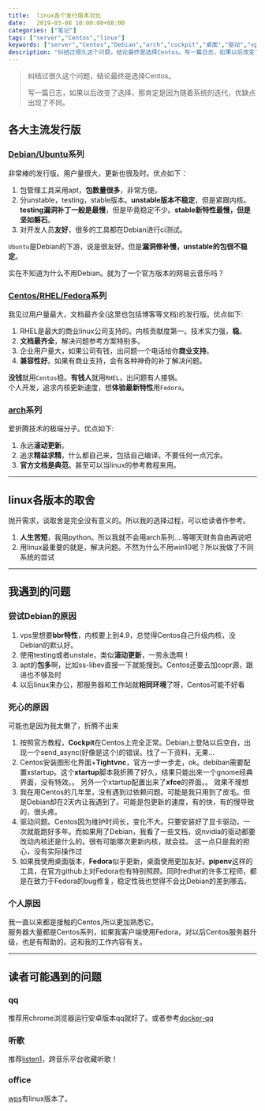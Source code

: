 ```yaml
---
title:  linux各个发行版本对比
date:   2019-03-08 10:00:00+08:00
categories: ["笔记"]
tags: ["server","Centos","linux"]
keywords: ["server","Centos","Debian","arch","cockpit","桌面","驱动","vps","内核","兼容","滚动更新"]
description: "纠结过很久这个问题，结论最终是选择Centos。写一篇日志，如果以后改变了选择，那肯定是因为随着系统的迭代，优缺点出现了不同"
---
```



> 纠结过很久这个问题，结论最终是选择Centos。
>
> 写一篇日志，如果以后改变了选择，那肯定是因为随着系统的迭代，优缺点出现了不同。

## 各大主流发行版

### [Debian/Ubuntu](https://www.Debian.org)系列

非常棒的发行版。用户量很大，更新也很及时。优点如下：  

1. 包管理工具采用apt，**包数量很多**，非常方便。
2. 分unstable，testing，stable版本。**unstable版本不稳定**，但是紧跟内核。**testing漏洞补丁一般是最慢**，但是毕竟稳定不少。**stable新特性最慢，但是坚如磐石**。
3. 对开发人员**友好**，很多的工具都在Debian进行ci测试。

`Ubuntu`是Debian的下游，说是很友好。但是**漏洞修补慢，unstable的包很不稳定**。

实在不知道为什么不用Debian。就为了一个官方版本的网易云音乐吗？

### [Centos/RHEL/Fedora](https://www.Centos.org/)系列

我见过用户量最大，文档最齐全(这里也包括博客等文档)的发行版。优点如下:   

1. RHEL是最大的商业linux公司支持的。内核贡献度第一。技术实力强，**稳**。
2. **文档最齐全**，解决问题参考方案特别多。
3. 企业用户量大，如果公司有钱，出问题一个电话给你**商业支持**。
4. **兼容性好**。如果有商业支持，会有各种神奇的补丁解决问题。

**没钱**就用`Centos`稳。**有钱人**就用`RHEL`，出问题有人接锅。   
个人开发，追求内核更新速度，想**体验最新特性**用`Fedora`。  

### [arch](https://www.archlinux.org/)系列

爱折腾技术的极端分子。优点如下:  

1. 永远**滚动更新**。
2. 追求**精益求精**，什么都自己来，包括自己编译。不要任何一点冗余。
3. **官方文档是典范**。甚至可以当linux的参考教程来用。

---

## linux各版本的取舍

抛开需求，谈取舍是完全没有意义的。所以我的选择过程，可以给读者作参考。  

1. **人生苦短**，我用python。所以我就不会用arch系列....等哪天财务自由再说吧
2. 用linux最重要的就是，解决问题。不然为什么不用win10呢？所以我做了不同系统的尝试

---

## 我遇到的问题

### 尝试Debian的原因

1. vps里想要**bbr特性**，内核要上到4.9，总觉得Centos自己升级内核，没Debian的默认好。
2. 使用testing或者unstale，类似**滚动更新**，一劳永逸啊！
3. apt的**包多**啊，比如ss-libev直接一下就能搜到。Centos还要去加copr源，跟进也不够及时
4. 以后linux来办公，那服务器和工作站就**相同环境**了呀，Centos可能不好看

### 死心的原因

可能也是因为我太懒了，折腾不出来  

1. 按照官方教程，**Cockpit**在Centos上完全正常。Debian上登陆以后空白，出现一个send_async(好像是这个)的错误。找了一下资料，无果...
2. Centos安装图形化界面+**Tightvnc**，官方一步一步走，ok。debiban需要配置xstartup。这个**xtartup**脚本我折腾了好久，结果只能出来一个gnome经典界面，没有特效。。 另外一个xtartup配置出来了**xfce**的界面。。 效果不理想
3. 我在用Centos的几年里，没有遇到过依赖问题。可能是我只用到了皮毛。但是Debian却在2天内让我遇到了。可能是包更新的速度，有的快，有的慢导致的，很头疼。
4. 驱动问题。Centos因为维护时间长，变化不大。只要安装好了显卡驱动，一次就能跑好多年。而如果用了Debian，我看了一些文档，说nvidia的驱动都要改动内核还是什么的。很有可能哪次更新内核，就会挂。 这一点只是我的担心，没有实际操作过
5. 如果我使用桌面版本，**Fedora**似乎更新，桌面使用更加友好。**pipenv**这样的工具，在官方github上对Fedora也有特别照顾。同时redhat的许多工程师，都是在致力于Fedora的bug修复，稳定性我也觉得不会比Debian的差到哪去。  

### 个人原因

我一直以来都是接触的Centos,所以更加熟悉它。  
服务器大量都是Centos系列，如果我客户端使用Fedora，对以后Centos服务器升级，也是有帮助的。这和我的工作内容有关。  

---

## 读者可能遇到的问题

### qq

推荐用chrome浏览器运行安卓版本qq就好了。或者参考[docker-qq](https://github.com/bestwu/docker-qq)

### 听歌

推荐[listen1](https://github.com/listen1/listen1_desktop)，跨音乐平台收藏听歌！

### office

[wps](http://www.wps.cn/)有linux版本了。
